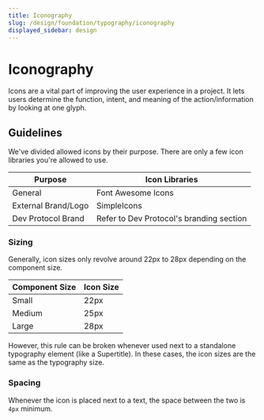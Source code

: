 ```yaml
---
title: Iconography
slug: /design/foundation/typography/iconography
displayed_sidebar: design
---
```

# Iconography
Icons are a vital part of improving the user experience in a project. It lets users determine the function, intent, and meaning of the action/information by looking at one glyph.

## Guidelines
We've divided allowed icons by their purpose. There are only a few icon libraries you're allowed to use.

| Purpose                 | Icon Libraries                           |
|-------------------------|------------------------------------------|
| General                 | Font Awesome Icons                       |
| External Brand/Logo     | SimpleIcons                              |
| Dev Protocol Brand      | Refer to Dev Protocol's branding section |

### Sizing
Generally, icon sizes only revolve around 22px to 28px depending on the component size.

| Component Size | Icon Size |
|----------------|-----------|
| Small          | 22px      |
| Medium         | 25px      |
| Large          | 28px      |

However, this rule can be broken whenever used next to a standalone typography element (like a Supertitle). In these cases, the icon sizes are the same as the typography size.

### Spacing
Whenever the icon is placed next to a text, the space between the two is `4px` minimum.